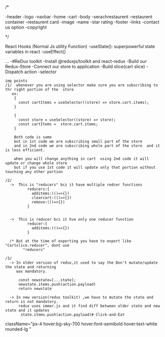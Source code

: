 /\*

-header
-logo
-navbar
-home
-cart
-body
-serachrestaurent
-restaurent container
-restaurent card
-image
-name
-star rating
-footer
-links
-contact us option
-copyright

\*/

React Hooks
(Normal Js utility Function)
-useState(): superpowerful state variables in react
-useEffect()

...
-#ReDux toolkit
-Install @reduxjs/toolkit and react-redux
-Build our Redux-Store
-Connect our store to application
-Build slice(cart slice)
-Dispatch action
-selector

    imp points
    /1/  whenever you are using selector make sure you are subscribing to thr right portion of the  store
       ex:
        {
          const cartItems = useSelector((store) => store.cart.items);
        }

        {
          const store = useSelector((store) => store);
          const cartItems =  store.cart.items;
        }

        Both code is same
        but in 1st code we are subscribing small part of the store
        and in 2nd code we are subscribing whole part of the store  and it is less efficient.

        when you will change anything in cart  using 2nd code it will update or change whole store
        but if you use 1st code it will update only that portion without touching any other portion

    /2/
      ->  This is "reducers" bcz it have multiple redcer functions
              reducers:{
                additems:(()=>{})
                clearcart:(()=>{})
                remove:(()=>{})
              }


      ->  This is reducer bcz it hve only one reducer function
              reducer:{
                additems:(()=>{})
              }
             
      /* But at the time of exporting you have to export like "Cartslice.reducer", dont use
            "reducers"

    /3/
      -> In older version of redux,it used to say the Don't mutate/update the state and returning
         was mandatory.

          const newstate=[...state];
          newstate.items.push(action.payload)
          return newstate

      -> In new version(redux toolkit) ,we have to mutate the state and return is not mandatory.
          redux uses immer.js and it find diff between older state and new state and it updates
           state.items.push(action.payload)#   C l i c k - a n d - E a t 
 
 

className="px-4  hover:bg-sky-700 hover:font-semibold hover:text-white rounded-lg "
